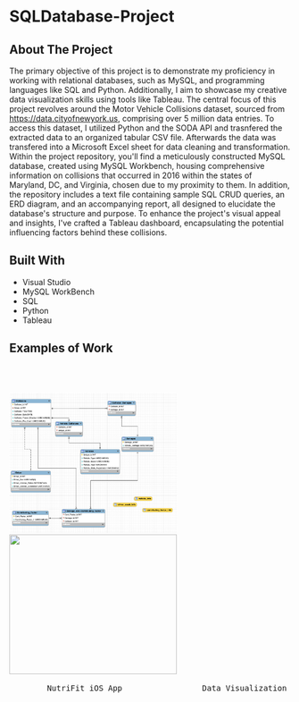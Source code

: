 # SQLDatabase-Project

## About The Project
The primary objective of this project is to demonstrate my proficiency in working with relational databases, such as MySQL, and programming languages like SQL and Python. Additionally, I aim to showcase my creative data visualization skills using tools like Tableau. The central focus of this project revolves around the Motor Vehicle Collisions dataset, sourced from https://data.cityofnewyork.us, comprising over 5 million data entries. To access this dataset, I utilized Python and the SODA API and trasnfered the extracted data to an organized tabular CSV file. Afterwards the data was transfered into a Microsoft Excel sheet for data cleaning and transformation. Within the project repository, you'll find a meticulously constructed MySQL database, created using MySQL Workbench, housing comprehensive information on collisions that occurred in 2016 within the states of Maryland, DC, and Virginia, chosen due to my proximity to them. In addition, the repository includes a text file containing sample SQL CRUD queries, an ERD diagram, and an accompanying report, all designed to elucidate the database's structure and purpose. To enhance the project's visual appeal and insights, I've crafted a Tableau dashboard, encapsulating the potential influencing factors behind these collisions.


## Built  With
* Visual Studio
* MySQL WorkBench
* SQL
* Python
* Tableau

 ## Examples of Work  

<p float="left">
  <img src="https://github.com/zzachari23/SQLDatabase-Project/blob/main/Screenshot%202023-09-11%20at%202.06.07%20AM.png" width="300" height = "250"/>
   <img height="300" hspace="23"/> 
  <img src="https://github.com/zzachari23/zzachari23/blob/main/Tableau.gif" width="300" height = "250"/>
</p>
<pre>        NutriFit iOS App                 Data Visualization via Tableau (SQL Project)     </pre>


